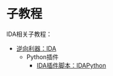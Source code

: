 # 子教程

IDA相关子教程：

* [逆向利器：IDA](https://book.crifan.org/books/reverse_tool_ida/website/)
  * Python插件
    * [IDA插件脚本：IDAPython](https://book.crifan.org/books/ida_plugin_script_idapython/website)

